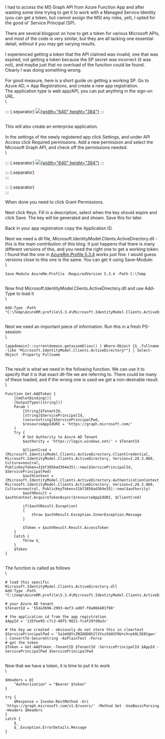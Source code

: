 I had to access the MS Graph API from Azure Function App and after
wasting some time trying to get it to work with a Managed Service
Identity (you can get a token, but cannot assign the MSI any roles,
yet), I opted for the good ol\' Service Principal (SP).\
\
There are several blogpost on how to get a token for various Microsoft
APIs, and most of the code is very similar, but they are all lacking one
essential detail, without it you may get varying results.\
\
I experienced getting a token that the API claimed was invalid, one that
was expired, not getting a token because the SP secret was incorrect (it
was not), and maybe just that no overload of the function could be
found. Clearly I was doing something wrong.\
\
For good measure, here is a short guide on getting a working SP. Go to
Azure AD,-\> App Registrations, and create a new app registration.\
The application type is web app/API, you can put anything in the sign-on
URL.\
\

::: {.separator}
[![](https://1.bp.blogspot.com/-L0q-gDfE_K4/W4A_FLhD8-I/AAAAAAAAlPY/1VIvpySLgtQ3y4DBvdCw_vj7_5JVPwV6QCLcBGAs/s640/newappreg.PNG){width="640"
height="384"}](https://1.bp.blogspot.com/-L0q-gDfE_K4/W4A_FLhD8-I/AAAAAAAAlPY/1VIvpySLgtQ3y4DBvdCw_vj7_5JVPwV6QCLcBGAs/s1600/newappreg.PNG)
:::

\
This will also create an enterprise application.\
\
In the settings of the newly registered app click Settings, and under
API Access click Required permissions. Add a new permission and select
the Microsoft Graph API, and check off the permissions needed.\
\

::: {.separator}
[![](https://1.bp.blogspot.com/-EJO3n4u4O3s/W4A_9Ucqf-I/AAAAAAAAlPg/cA2u4-pguE8h06skrhrJOqASH5giIfqMgCLcBGAs/s640/newperm.PNG){width="640"
height="394"}](https://1.bp.blogspot.com/-EJO3n4u4O3s/W4A_9Ucqf-I/AAAAAAAAlPg/cA2u4-pguE8h06skrhrJOqASH5giIfqMgCLcBGAs/s1600/newperm.PNG)
:::

::: {.separator}
\
:::

::: {.separator}
\
:::

When done you need to click Grant Permissions.\
\
Next click Keys. Fill in a description, select when the key should
expire and click Save. The key will be generated and shown. Save this
for later.\
\
Back in your app registration copy the Application ID.\
\
Next we need a dll
file, Microsoft.IdentityModel.Clients.ActiveDirectory.dll - this is the
main contribution of this blog. It just happens that there is many
different versions of this, and you need the right one to get a working
token.\
I found that the one in [AzureRm.Profile
5.3.4](https://www.powershellgallery.com/packages/AzureRM.profile/5.3.4)
works just fine. I would guess versions close to this one is the same.
You can get it using Save-Module:\
\

<div>

    Save-Module AzureRm.Profile -RequiredVersion 5.3.4 -Path C:\Temp

</div>

\
Now find Microsoft.IdentityModel.Clients.ActiveDirectory.dll and use
Add-Type to load it\
\

<div>

    Add-Type -Path "C:\Temp\AzureRM.profile\5.3.4\Microsoft.IdentityModel.Clients.ActiveDirectory.dll"

</div>

\
Next we need an important piece of information. Run this in a fresh
PS-session:\
\

<div>

    [appdomain]::currentdomain.getassemblies() | Where-Object {$_.fullname -like "Microsoft.IdentityModel.Clients.ActiveDirectory*"} | Select-Object -Property Fullname

</div>

\
The result is what we need in the following function. We can use it to
specify that it is that exact dll-file we are referring to. There could
be many of these loaded, and if the wrong one is used we get a
non-desirable result.\
\

<div>

    Function Get-AADToken {
        [CmdletBinding()]
        [OutputType([string])]
        Param (
            [String]$TenantID,
            [string]$ServicePrincipalId,
            [securestring]$ServicePrincipalPwd,
            $resourceAppIdURI = 'https://graph.microsoft.com/'
        )
        Try {
            # Set Authority to Azure AD Tenant
            $authority = 'https://login.windows.net/' + $TenantId

            $ClientCred = [Microsoft.IdentityModel.Clients.ActiveDirectory.ClientCredential, Microsoft.IdentityModel.Clients.ActiveDirectory, Version=2.28.3.860, Culture=neutral, PublicKeyToken=31bf3856ad364e35]::new($ServicePrincipalId, $ServicePrincipalPwd)
            $authContext = [Microsoft.IdentityModel.Clients.ActiveDirectory.AuthenticationContext, Microsoft.IdentityModel.Clients.ActiveDirectory, Version=2.28.3.860, Culture=neutral, PublicKeyToken=31bf3856ad364e35]::new($authority)
            $authResult = $authContext.AcquireTokenAsync($resourceAppIdURI, $ClientCred)

            if($authResult.Exception)
            {
                throw $authResult.Exception.InnerException.Message
            }
            
            $Token = $authResult.Result.AccessToken
        }
        Catch {
            Throw $_
        }
        $Token
    }

</div>

\
The function is called as follows\
\

<div>

    # load this specific Microsoft.IdentityModel.Clients.ActiveDirectory.dll
    Add-Type -Path "C:\temp\AzureRM.profile\5.3.4\Microsoft.IdentityModel.Clients.ActiveDirectory.dll"

    # your Azure AD tenant
    $TenantId = '55da3b96-2993-4ef3-ad6f-f0a066401f60'

    # the application id from the app registration
    $AppId = '135fee95-c7c3-48f5-9821-fcaf29fd8a3c'

    # the key we created - obviously do not store this in cleartext
    $ServicePrincipalPwd = '5a1mXQYcZNZADD8h2lSYxzSGHSF0U+chrpk0L5E0Cgw=' | ConvertTo-SecureString -AsPlainText -Force
    # get the token
    $Token = Get-AADToken -TenantID $TenantId -ServicePrincipalId $AppId -ServicePrincipalPwd $ServicePrincipalPwd

</div>

\
Now that we have a token, it is time to put it to work\
\

<div>

    $Headers = @{
        "Authorization" = "Bearer $token"
    }

    try {
        $Response = Invoke-RestMethod -Uri 'https://graph.microsoft.com/v1.0/users/' -Method Get -UseBasicParsing -Headers $Headers
    }
    catch {
        $_
        $_.Exception.ErrorDetails.Message
    }

</div>

<div>

</div>
